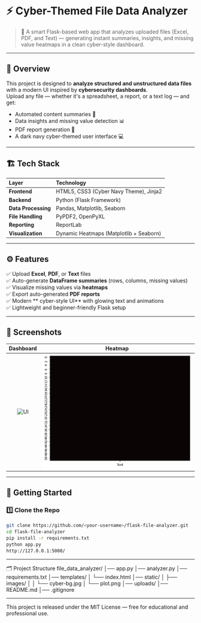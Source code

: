# ⚡ Cyber-Themed File Data Analyzer

> 🚀 A smart Flask-based web app that analyzes uploaded files (Excel, PDF, and Text) — generating instant summaries, insights, and missing value heatmaps in a clean cyber-style dashboard.

---

## 🧠 Overview

This project is designed to **analyze structured and unstructured data files** with a modern UI inspired by **cybersecurity dashboards**.  
Upload any file — whether it's a spreadsheet, a report, or a text log — and get:
- Automated content summaries 🧾  
- Data insights and missing value detection 📊  
- PDF report generation 📄  
- A dark navy cyber-themed user interface 💻  

---

## 🏗️ Tech Stack

| Layer | Technology |
|:------|:------------|
| **Frontend** | HTML5, CSS3 (Cyber Navy Theme), Jinja2 |
| **Backend** | Python (Flask Framework) |
| **Data Processing** | Pandas, Matplotlib, Seaborn |
| **File Handling** | PyPDF2, OpenPyXL |
| **Reporting** | ReportLab |
| **Visualization** | Dynamic Heatmaps (Matplotlib + Seaborn) |

---

## ⚙️ Features

✅ Upload **Excel**, **PDF**, or **Text** files  
✅ Auto-generate **DataFrame summaries** (rows, columns, missing values)  
✅ Visualize missing values via **heatmaps**  
✅ Export auto-generated **PDF reports**  
✅ Modern ** cyber-style UI** with glowing text and animations  
✅ Lightweight and beginner-friendly Flask setup  

---

## 📸 Screenshots

| Dashboard | Heatmap |
|:-----------:|:-----------:|
| ![UI](static/images/screenshot1.png) | ![Heatmap](static/plot.png) |


---

## 🚀 Getting Started

### 1️⃣ Clone the Repo
```bash
git clone https://github.com/<your-username>/flask-file-analyzer.git
cd flask-file-analyzer
pip install -r requirements.txt
python app.py
http://127.0.0.1:5000/
```

---

🗂️ Project Structure
file_data_analyzer/
│── app.py
│── analyzer.py
│── requirements.txt
│── templates/
│   └── index.html
│── static/
│   ├── images/
│   │   └── cyber-bg.jpg
│   └── plot.png
│── uploads/
│── README.md
│── .gitignore

---

This project is released under the MIT License — free for educational and professional use.
